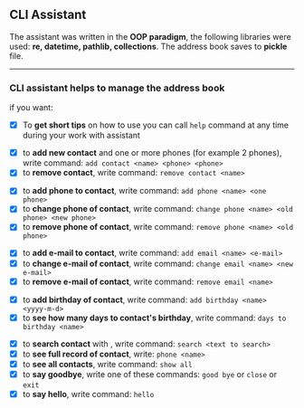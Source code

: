
## CLI Assistant

The assistant was written in the __OOP paradigm__, the following libraries were used: __re, datetime, pathlib, collections__.
The address book saves to __pickle__ file.
___

### CLI assistant helps to manage the address book

if you want:

- [x] To __get short tips__ on how to use you can call `help` command at any time during your work with assistant

<p>

- [x] to __add new contact__ and one or more phones (for example 2 phones), write command: `add contact <name> <phone> <phone>`
- [x] to __remove contact__, write command: `remove contact <name>`

<p>

- [x] to __add phone to contact__, write command: `add phone <name> <one phone>`
- [x] to __change phone of contact__, write command: `change phone <name> <old phone> <new phone>`
- [x] to __remove phone of contact__, write command: `remove phone <name> <old phone>`

<p>

- [x] to __add e-mail to contact__, write command: `add email <name> <e-mail>`
- [x] to __change e-mail of contact__, write command: `change email <name> <new e-mail>`
- [x] to __remove e-mail of contact__, write command: `remove email <name>`

<p>

- [x] to __add birthday of contact__, write command: `add birthday <name> <yyyy-m-d>`
- [x] to __see how many days to contact's birthday__, write command: `days to birthday <name>`

<p>

- [x] to __search contact__ with <text to search>, write command: `search <text to search>`
- [x] to __see full record of contact__, write: `phone <name>`
- [x] to __see all contacts__, write command: `show all`
- [x] to __say goodbye__, write one of these commands: `good bye` or `close` or `exit`
- [x] to __say hello__, write command: `hello`
